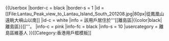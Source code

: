 {{Userbox
  |border-c = black
  |border-s = 1
  |id       = [[File:Lantau_Peak_view_to_Lantau_Island_South_201208.jpg|80px|從鳳凰山遠眺大嶼山以南]]
  |id-c     = white
  |info     = 該用戶居住於'''[[離島區|{{color|black|離島區}}]]'''。
  |info-c   = pink<!-- 接近所屬區議會標誌、方便閱讀及辨識的替代顏色 -->
  |info-fc  = black
  |info-s   = 10
  |usercategory = 離島區維基人
}}<noinclude>[[Category:香港用戶框模板]]</noinclude>